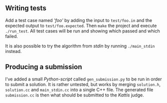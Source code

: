 ## Writing tests
Add a test case named _'foo'_ by adding the input to `test/foo.in` and the expected output to `test/foo.expected`.
Then `make` the project and execute `./run_test`. All test cases will be run and showing which passed and which failed.

It is also possible to try the algorithm from _stdin_ by running `./main_stdin` instead.

## Producing a submission
I've added a small _Python-script_ called `gen_submission.py` to be run in order to submit a solution.
It is rather untested, but works by merging `solution.h`, `solution.cc` and `main_stdin.cc` into a single C++ file.
The generated file `submission.cc` is then what should be submitted to the _Kattis_ judge.
